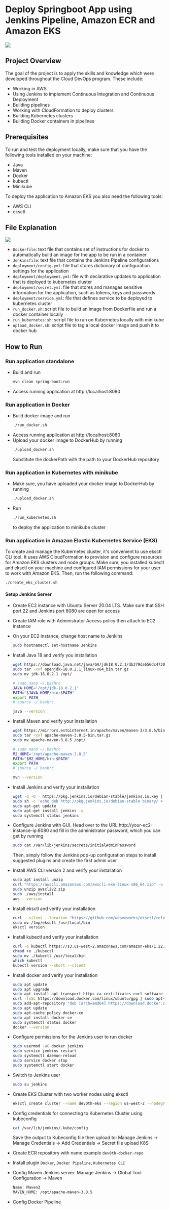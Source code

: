 # Deploy Springboot App using Jenkins Pipeline, Amazon ECR and Amazon EKS

<div align="left">
    <img src="screenshots/[RM01]PROJECT_DIAGRAM.png" />
</div>

## Project Overview

The goal of the project is to apply the skills and knowledge which were developed throughout the Cloud DevOps program. These include:
* Working in AWS
* Using Jenkins to implement Continuous Integration and Continuous Deployment
* Building pipelines
* Working with CloudFormation to deploy clusters
* Building Kubernetes clusters
* Building Docker containers in pipelines

## Prerequisites

To run and test the deployment locally, make sure that you have the following tools installed on your machine:
* Java
* Maven
* Docker
* kubectl
* Minikube

To deploy the application to Amazon EKS you also need the following tools:
* AWS CLI
* eksctl

## File Explanation

<div align="left">
    <img src="screenshots/[RM02]FILE_EXPLANATION.png" />
</div>

- `Dockerfile`: text file that contains set of instructions for docker to automatically build an image for the app to be run in a container
- `Jenkinsfile`: text file that contains the Jenkins Pipeline configurations
- `deployment/config.yml`: file that stores dictionary of configuration settings for the application
- `deployment/deployment.yml`: file with declarative updates to application that is deployed to kubernetes cluster
- `deployment/secret.yml`: file that stores and manages sensitive information for the application, such as tokens, keys and passwords
- `deployment/service.yml`: file that defines service to be deployed to kubernetes cluster
- `run_docker.sh`: script file to build an image from Dockerfile and run a docker container locally
- `run_kubernetes:sh`: script file to run on Kubernetes locally with minikube
- `upload_docker.sh`: script file to tag a local docker image and push it to docker hub

## How to Run

### Run application standalone

* Build and run
    ``` bash
    mvn clean spring-boot:run
    ```
* Access running application at http://localhost:8080

### Run application in Docker

* Build docker image and run
    ``` bash
    ./run_docker.sh
    ```
* Access running application at http://localhost:8080
* Upload your docker image to DockerHub by running
    ``` bash
    ./upload_docker.sh
    ```
  Substitute the dockerPath with the path to your DockerHub repository

### Run application in Kubernetes with minikube

* Make sure, you have uploaded your docker image to DockerHub by running
    ``` bash
    ./upload_docker.sh
    ```
* Run
    ``` bash
    ./run_kubernetes.sh
    ```
  to deploy the application to minikube cluster
### Run application in Amazon Elastic Kubernetes Service (EKS)

To create and manage the Kubernetes cluster, it's convenient to use eksctl CLI tool. It uses AWS CloudFormation to provision and configure resources for Amazon EKS clusters and node groups. Make sure, you installed kubectl and eksctl on your machine and configured IAM permissions for your user to work with Amazon EKS. Then, run the following command:
``` bash
./create_eks_cluster.sh
```

#### Setup Jenkins Server
* Create EC2 instance with Ubuntu Server 20.04 LTS. Make sure that SSH port 22 and Jenkins port 8080 are open for access
* Create IAM role with Administrator Access policy then attach to EC2 instance
* On your EC2 instance, change host name to Jenkins
    ``` bash
    sudo hostnamectl set-hostname Jenkins
    ```
* Install Java 18 and verify you installation
    ``` bash
    wget https://download.java.net/java/GA/jdk18.0.2.1/db379da656dc47308e138f21b33976fa/1/GPL/openjdk-18.0.2.1_linux-x64_bin.tar.gz
    sudo tar -xvf openjdk-18.0.2.1_linux-x64_bin.tar.gz  
    sudo mv jdk-18.0.2.1 /opt/
    
    # sudo nano ~/.bashrc
    JAVA_HOME='/opt/jdk-18.0.2.1'
    PATH="$JAVA_HOME/bin:$PATH"
    export PATH
    # source ~/.bashrc
  
    java --version
  ```
* Install Maven and verify your installation
    ``` bash
    wget https://mirrors.estointernet.in/apache/maven/maven-3/3.8.5/binaries/apache-maven-3.8.5-bin.tar.gz
    sudo tar -xvf apache-maven-3.8.5-bin.tar.gz
    sudo mv apache-maven-3.8.5 /opt/
  
    # sudo nano ~/.bashrc
    M2_HOME='/opt/apache-maven-3.8.5'
    PATH="$M2_HOME/bin:$PATH"
    export PATH
    # source ~/.bashrc
  
    mvn --version
    ```
* Install Jenkins and verify your installation
    ``` bash
    wget -q -O - https://pkg.jenkins.io/debian-stable/jenkins.io.key | sudo apt-key add -
    sudo sh -c 'echo deb http://pkg.jenkins.io/debian-stable binary/ > /etc/apt/sources.list.d/jenkins.list'
    sudo apt-get update
    sudo apt-get install jenkins -y
    sudo systemctl status jenkins
    ``` 
* Configure Jenkins with GUI. Head over to the URL http://your-ec2-instance-ip:8080 and fill in the administrator password, which you can get by running
    ``` bash
    sudo cat /var/lib/jenkins/secrets/initialAdminPassword
    ``` 
  Then, simply follow the Jenkins pop-up configuration steps to install suggested plugins and create the first admin user

* Install AWS CLI version 2 and verify your installation
    ``` bash
    sudo apt install unzip
    curl "https://awscli.amazonaws.com/awscli-exe-linux-x86_64.zip" -o "awscliv2.zip"
    sudo unzip awscliv2.zip
    sudo ./aws/install
    aws --version
    ``` 
* Install eksctl and verify your installation
    ``` bash
    curl --silent --location "https://github.com/weaveworks/eksctl/releases/latest/download/eksctl_$(uname -s)_amd64.tar.gz" | tar xz -C /tmp
    sudo mv /tmp/eksctl /usr/local/bin
    eksctl version
    ``` 
* Install kubectl and verify your installation
    ``` bash
    curl -o kubectl https://s3.us-west-2.amazonaws.com/amazon-eks/1.22.6/2022-03-09/bin/linux/amd64/kubectl
    chmod +x ./kubectl 
    sudo mv ./kubectl /usr/local/bin
    which kubectl
    kubectl version --short --client
    ``` 
* Install docker and verify your installation
    ``` bash
    sudo apt update
    sudo apt upgrade
    sudo apt install apt-transport-https ca-certificates curl software-properties-common
    curl -fsSL https://download.docker.com/linux/ubuntu/gpg | sudo apt-key add -
    sudo add-apt-repository "deb [arch=amd64] https://download.docker.com/linux/ubuntu focal stable"
    sudo apt update
    sudo apt-cache policy docker-ce
    sudo apt install docker-ce
    sudo systemctl status docker
    docker --version
    ``` 
* Configure permissions for the Jenkins user to run docker
    ``` bash
    sudo usermod -aG docker jenkins
    sudo service jenkins restart
    sudo systemctl daemon-reload
    sudo service docker stop
    sudo systemctl start docker
    ``` 
* Switch to Jenkins user
    ``` bash
    sudo su jenkins
    ``` 
* Create EKS Cluster with two worker nodes using eksctl
    ``` bash
    eksctl create cluster --name dev0th-eks --region us-west-2 --nodegroup-name dev0th-nodes --node-type t3.small --managed --nodes 1
    ``` 
* Config credentials for connecting to Kubernetes Cluster using kubeconfig
    ``` bash
    cat /var/lib/jenkins/.kube/config
    ```
  Save the output to Kubeconfig file then upload to: Manage Jenkins -> Manage Credentials -> Add Credentials -> Secret file upload K8S
* Create ECR repository with name example `dev0th-docker-repo`
* Install plugin `Docker`, `Docker Pipeline`, `Kubernetes CLI`
* Config Maven Jenkins server: Manage Jenkins -> Global Tool Configuration -> Maven
    ``` bash
    Name: Maven3
    MAVEN_HOME: /opt/apache-maven-3.8.5
    ```
* Config Docker Pipeline
